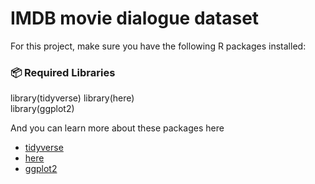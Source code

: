 # IMDB movie dialogue dataset

For this project, make sure you have the following R packages installed:

### 📦 **Required Libraries**

library(tidyverse) 
library(here)   
library(ggplot2)  

And you can learn more about these packages here

- [tidyverse](https://www.tidyverse.org/packages/)
- [here](https://here.r-lib.org/)  
- [ggplot2](https://ggplot2.tidyverse.org/articles/ggplot2.html)  
